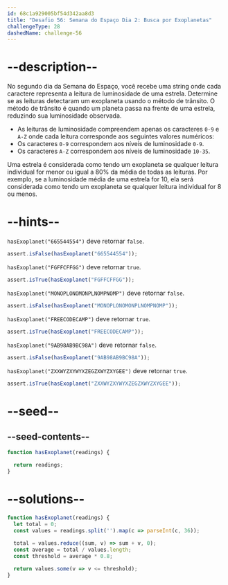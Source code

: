 ```yaml
---
id: 68c1a929005bf54d342aa8d3
title: "Desafio 56: Semana do Espaço Dia 2: Busca por Exoplanetas"
challengeType: 28
dashedName: challenge-56
---
```


# --description--

No segundo dia da Semana do Espaço, você recebe uma string onde cada caractere representa a leitura de luminosidade de uma estrela. Determine se as leituras detectaram um exoplaneta usando o método de trânsito. O método de trânsito é quando um planeta passa na frente de uma estrela, reduzindo sua luminosidade observada.

- As leituras de luminosidade compreendem apenas os caracteres `0-9` e `A-Z` onde cada leitura corresponde aos seguintes valores numéricos:
- Os caracteres `0-9` correspondem aos níveis de luminosidade `0-9`.
- Os caracteres `A-Z` correspondem aos níveis de luminosidade `10-35`.

Uma estrela é considerada como tendo um exoplaneta se qualquer leitura individual for menor ou igual a 80% da média de todas as leituras. Por exemplo, se a luminosidade média de uma estrela for 10, ela será considerada como tendo um exoplaneta se qualquer leitura individual for 8 ou menos.

# --hints--

`hasExoplanet("665544554")` deve retornar `false`.

```js
assert.isFalse(hasExoplanet("665544554"));
```

`hasExoplanet("FGFFCFFGG")` deve retornar `true`.

```js
assert.isTrue(hasExoplanet("FGFFCFFGG"));
```

`hasExoplanet("MONOPLONOMONPLNOMPNOMP")` deve retornar `false`.

```js
assert.isFalse(hasExoplanet("MONOPLONOMONPLNOMPNOMP"));
```

`hasExoplanet("FREECODECAMP")` deve retornar `true`.

```js
assert.isTrue(hasExoplanet("FREECODECAMP"));
```

`hasExoplanet("9AB98AB9BC98A")` deve retornar `false`.

```js
assert.isFalse(hasExoplanet("9AB98AB9BC98A"));
```

`hasExoplanet("ZXXWYZXYWYXZEGZXWYZXYGEE")` deve retornar `true`.

```js
assert.isTrue(hasExoplanet("ZXXWYZXYWYXZEGZXWYZXYGEE"));
```

# --seed--

## --seed-contents--

```js
function hasExoplanet(readings) {

  return readings;
}
```

# --solutions--

```js
function hasExoplanet(readings) {
  let total = 0;
  const values = readings.split('').map(c => parseInt(c, 36));
  
  total = values.reduce((sum, v) => sum + v, 0);
  const average = total / values.length;
  const threshold = average * 0.8;

  return values.some(v => v <= threshold);
}
```
